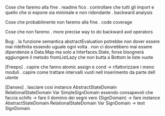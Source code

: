 Cose che faremo alla fine
    . readme fico
    . controllare che tutti gli import e quello che si espone sia minimale e non ridondante
    . backward analysis

Cose che probabilmente non faremo alla fine
    . code coverage

Cose che non faremo
    . more precise way to do backward avd operators

Bug:
    . la funzione semantica abstractEvaluation potrebbe non dover essere mai ridefinita essendo uguale ogni volta
    . non ci dovrebbero mai essere dipendenze a Data.Map ma solo a Interfaces.State, forse bisognerà aggiungere il metodo fromListLazy che non butta a Bottom le liste vuote

[Freepo]
    . capire che fanno atomic assign e cond -> rifattorizzare i meno moduli
    . capire come trattare intervalli vuoti nell inserimento da parte dell utente

[Danses]
    . lasciare cosi instance AbstractStateDomain RelationalStateDomain Var SimpleSignDomain essendo consapevoli che faccia schifo
        -> fare il dominio dei segni vero (SignDomain)
            -> fare instance AbstractStateDomain RelationalStateDomain Var SignDomain
                -> test SignDomain
